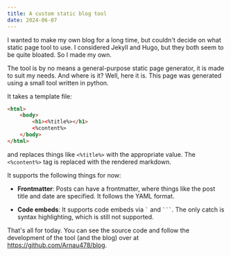 ```yaml
---
title: A custom static blog tool
date: 2024-06-07
---
```


I wanted to make my own blog for a long time, but couldn't decide on what static page tool to use. I considered Jekyll and Hugo, but they both seem to be quite bloated. So I made my own.

The tool is by no means a general-purpose static page generator, it is made to suit my needs. And where is it? Well, here it is. This page was generated using a small tool written in python.

It takes a template file:
```html
<html>
    <body>
        <h1><%title%></h1>
        <%content%>
    </body>
</html>
```
and replaces things like `<%title%>` with the appropriate value. The `<%content%>` tag is replaced with the rendered markdown.

It supports the following things for now:

- **Frontmatter**: Posts can have a frontmatter, where things like the post title and date are specified. It follows the YAML format.

- **Code embeds**: It supports code embeds via `` ` `` and `` ``` ``. The only catch is syntax highlighting, which is still not supported.

That's all for today. You can see the source code and follow the development of the tool (and the blog) over at <https://github.com/Arnau478/blog>.

